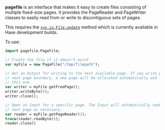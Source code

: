 **pagefile** is an interface that makes it easy to create files consisting of multiple fixed-size pages. It provides the PageReader and PageWriter classes to easily read from or write to discontiguous sets of pages.

This requires the [`sys.io.File.update`](https://github.com/HaxeFoundation/haxe/commit/476d180548630cef93ebc635175ef80eefde5176) method which is currently available in Haxe development builds.

To use:

```haxe
import pagefile.PageFile;

// Create the file if it doesn't exist
var myFile = new PageFile("/tmp/filepath");

// Get an Output for writing to the next available page. If you write past the
// next page boundary, a new page will be allocated automatically and linked to
// this one.
var writer = myFile.getFreePage();
writer.writeByte(5);
writer.close();

// Open an Input for a specific page. The Input will automatically seek to the
// next page as necessary.
var reader = myFile.getPageReader(1);
trace(reader.readByte());
reader.close()
```
